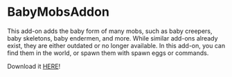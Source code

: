 # BabyMobsAddon
 This add-on adds the baby form of many mobs, such as baby creepers, baby skeletons, baby endermen, and more. While similar add-ons already exist, they are either outdated or no longer available. In this add-on, you can find them in the world, or spawn them with spawn eggs or commands.

Download it [HERE](https://github.com/YutaYamamoto212/BabyMobsAddon/releases/tag/v1.0.2)!

